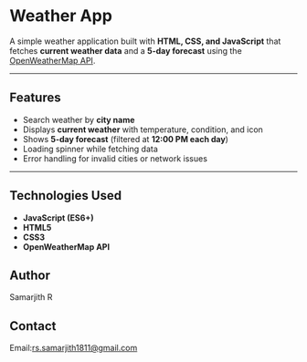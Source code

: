 #  Weather App

A simple weather application built with **HTML, CSS, and JavaScript** that fetches **current weather data** and a **5-day forecast** using the [OpenWeatherMap API](https://openweathermap.org/api).

---

## Features
- Search weather by **city name**
- Displays **current weather** with temperature, condition, and icon
- Shows **5-day forecast** (filtered at **12:00 PM each day**)
- Loading spinner while fetching data
- Error handling for invalid cities or network issues

---

##  Technologies Used
- **JavaScript (ES6+)**
- **HTML5**
- **CSS3**
- **OpenWeatherMap API**

## Author

Samarjith R

## Contact

Email:rs.samarjith1811@gmail.com
